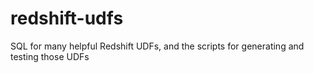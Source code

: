 # redshift-udfs
SQL for many helpful Redshift UDFs, and the scripts for generating and testing those UDFs
